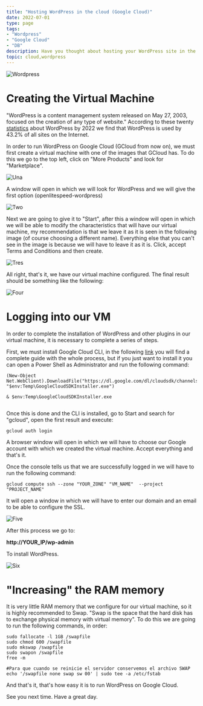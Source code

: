 ```yaml
---
title: "Hosting WordPress in the cloud (Google Cloud)"
date: 2022-07-01
type: page
tags: 
- "Wordpress"
- "Google Cloud"
- "DB"
description: Have you thought about hosting your WordPress site in the cloud but don't know how? Today we will learn together the process to run our site on Google Cloud, but a similar process could be used to run it on any other platform such as AWS or Azure.
topic: cloud,wordpress
---
```


![Wordpress](https://upload.wikimedia.org/wikipedia/commons/2/20/WordPress_logo.svg)

# Creating the Virtual Machine

"WordPress is a content management system released on May 27, 2003, focused on the creation of any type of website." According to these twenty [statistics](https://blog.hubspot.com/website/wordpress-stats#:~:text=(W3Techs%2C%20202022),every%20five%20websites%20use%20WordPress.) about WordPress by 2022 we find that WordPress is used by 43.2% of all sites on the Internet.

In order to run WordPress on Google Cloud (GCloud from now on), we must first create a virtual machine with one of the images that GCloud has. To do this we go to the top left, click on "More Products" and look for "Marketplace". 

![Una](https://res.cloudinary.com/rooyca/image/upload/v1656712908/Blog/Imgs/hosting%20wordpress/1_hjegaj.png)

A window will open in which we will look for WordPress and we will give the first option (openlitespeed-wordpress)

![Two](https://res.cloudinary.com/rooyca/image/upload/v1656710344/Blog/Imgs/hosting%20wordpress/3_o7rjwl.png)

Next we are going to give it to "Start", after this a window will open in which we will be able to modify the characteristics that will have our virtual machine, my recommendation is that we leave it as it is seen in the following image (of course choosing a different name). Everything else that you can't see in the image is because we will have to leave it as it is. Click, accept Terms and Conditions and then create.


![Tres](https://res.cloudinary.com/rooyca/image/upload/v1656710344/Blog/Imgs/hosting%20wordpress/5_lbdvbs.png)


All right, that's it, we have our virtual machine configured. The final result should be something like the following:


![Four](https://res.cloudinary.com/rooyca/image/upload/v1656711028/Blog/Imgs/hosting%20wordpress/6_tcnjcy.png)


# Logging into our VM

In order to complete the installation of WordPress and other plugins in our virtual machine, it is necessary to complete a series of steps.

First, we must install Google Cloud CLI, in the following [link](https://cloud.google.com/sdk/docs/install) you will find a complete guide with the whole process, but if you just want to install it you can open a Power Shell as Administrator and run the following command:

```
(New-Object Net.WebClient).DownloadFile("https://dl.google.com/dl/cloudsdk/channels/rapid/GoogleCloudSDKInstaller.exe", "$env:Temp\GoogleCloudSDKInstaller.exe")

& $env:Temp\GoogleCloudSDKInstaller.exe
    
```
Once this is done and the CLI is installed, go to Start and search for "gcloud", open the first result and execute:

```
gcloud auth login
```

A browser window will open in which we will have to choose our Google account with which we created the virtual machine. Accept everything and that's it.

Once the console tells us that we are successfully logged in we will have to run the following command:

```
gcloud compute ssh --zone "YOUR_ZONE" "VM_NAME"  --project "PROJECT_NAME"
```

It will open a window in which we will have to enter our domain and an email to be able to configure the SSL.


![Five](https://res.cloudinary.com/rooyca/image/upload/v1656711850/Blog/Imgs/hosting%20wordpress/7_se6twg.png)


After this process we go to:

**http://YOUR_IP/wp-admin**

To install WordPress.


![Six](https://res.cloudinary.com/rooyca/image/upload/v1656712691/Blog/Imgs/hosting%20wordpress/8_dmaxmo.png)


# "Increasing" the RAM memory

It is very little RAM memory that we configure for our virtual machine, so it is highly recommended to Swap. "Swap is the space that the hard disk has to exchange physical memory with virtual memory". To do this we are going to run the following commands, in order:

```
sudo fallocate -l 1GB /swapfile
sudo chmod 600 /swapfile
sudo mkswap /swapfile
sudo swapon /swapfile
free -m

#Para que cuando se reinicie el servidor conservemos el archivo SWAP
echo '/swapfile none swap sw 00' | sudo tee -a /etc/fstab
```

And that's it, that's how easy it is to run WordPress on Google Cloud.

See you next time. Have a great day.
